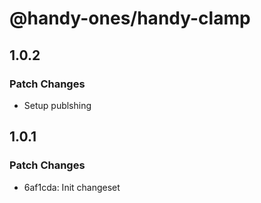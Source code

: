 # @handy-ones/handy-clamp

## 1.0.2

### Patch Changes

- Setup publshing

## 1.0.1

### Patch Changes

- 6af1cda: Init changeset
